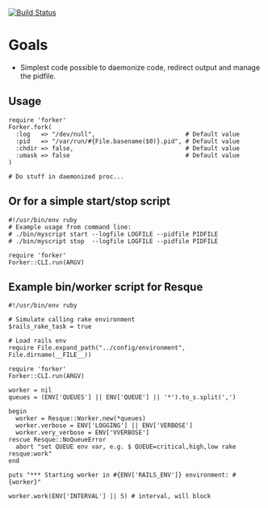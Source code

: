 [![Build Status](http://travis-ci.org/bmarini/forker.png)](http://travis-ci.org/bmarini/forker)

# Goals

* Simplest code possible to daemonize code, redirect output and manage the
  pidfile.

## Usage

    require 'forker'
    Forker.fork(
      :log   => "/dev/null",                         # Default value
      :pid   => "/var/run/#{File.basename($0)}.pid", # Default value
      :chdir => false,                               # Default value
      :umask => false                                # Default value
    )

    # Do stuff in daemonized proc...

## Or for a simple start/stop script

    #!/usr/bin/env ruby
    # Example usage from command line:
    # ./bin/myscript start --logfile LOGFILE --pidfile PIDFILE
    # ./bin/myscript stop  --logfile LOGFILE --pidfile PIDFILE

    require 'forker'
    Forker::CLI.run(ARGV)

## Example bin/worker script for Resque

    #!/usr/bin/env ruby

    # Simulate calling rake environment
    $rails_rake_task = true

    # Load rails env
    require File.expand_path("../config/environment", File.dirname(__FILE__))

    require 'forker'
    Forker::CLI.run(ARGV)

    worker = nil
    queues = (ENV['QUEUES'] || ENV['QUEUE'] || '*').to_s.split(',')

    begin
      worker = Resque::Worker.new(*queues)
      worker.verbose = ENV['LOGGING'] || ENV['VERBOSE']
      worker.very_verbose = ENV['VVERBOSE']
    rescue Resque::NoQueueError
      abort "set QUEUE env var, e.g. $ QUEUE=critical,high,low rake resque:work"
    end

    puts "*** Starting worker in #{ENV['RAILS_ENV']} environment: #{worker}"

    worker.work(ENV['INTERVAL'] || 5) # interval, will block
